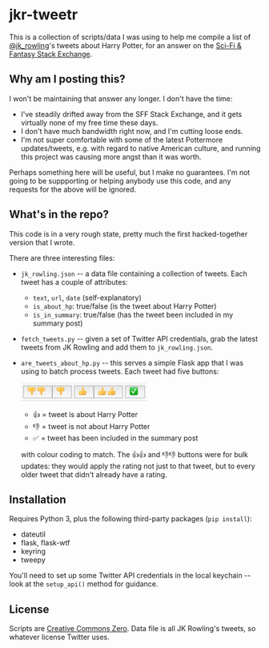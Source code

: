 # jkr-tweetr

This is a collection of scripts/data I was using to help me compile a
list of [@jk_rowling](https://twitter.com/jk_rowling)'s tweets about
Harry Potter, for an answer on the [Sci-Fi & Fantasy Stack Exchange][sff].

## Why am I posting this?

I won't be maintaining that answer any longer.  I don't have the time:

*   I've steadily drifted away from the SFF Stack Exchange, and it gets
    virtually none of my free time these days.
*   I don't have much bandwidth right now, and I'm cutting loose ends.
*   I'm not super comfortable with some of the latest Pottermore updates/tweets,
    e.g. with regard to native American culture, and running this project was
    causing more angst than it was worth.

Perhaps something here will be useful, but I make no guarantees.  I'm not
going to be suppporting or helping anybody use this code, and any requests
for the above will be ignored.

## What's in the repo?

This code is in a very rough state, pretty much the first hacked-together
version that I wrote.

There are three interesting files:

*   `jk_rowling.json` -- a data file containing a collection of tweets.  Each
    tweet has a couple of attributes:

    *   `text`, `url`, `date` (self-explanatory)
    *   `is_about_hp`: true/false (is the tweet about Harry Potter)
    *   `is_in_summary`: true/false (has the tweet been included in my
        summary post)

*   `fetch_tweets.py` -- given a set of Twitter API credentials, grab the
    latest tweets from JK Rowling and add them to `jk_rowling.json`.

*   `are_tweets_about_hp.py` -- this serves a simple Flask app that I was
    using to batch process tweets.  Each tweet had five buttons:

    ![](buttons.png)

    *   👍 = tweet is about Harry Potter
    *   👎 = tweet is not about Harry Potter
    *   ✅ = tweet has been included in the summary post

    with colour coding to match.  The 👍👍 and 👎👎 buttons were for bulk
    updates: they would apply the rating not just to that tweet, but to every
    older tweet that didn't already have a rating.

## Installation

Requires Python&nbsp;3, plus the following third-party packages (`pip install`):

*   dateutil
*   flask, flask-wtf
*   keyring
*   tweepy

You'll need to set up some Twitter API credentials in the local keychain --
look at the `setup_api()` method for guidance.

## License

Scripts are [Creative Commons Zero][cc0].  Data file is all JK Rowling's
tweets, so whatever license Twitter uses.

[cc0]: https://creativecommons.org/publicdomain/zero/1.0/
[sff]: http://scifi.stackexchange.com/a/121214/3567